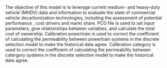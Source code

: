 The objective of this model is to leverage current medium- and heavy-duty vehicle (MHDV) data and information to evaluate the state of commercial vehicle decarbonization technologies, including the assessment of potential performance , cost drivers and markt share.
PCO file is used to set input parameters, give relationships between variables, and calculate the total cost of ownership.
Calibration powertrain is used to correct the coefficient of calculating the permeability between powertrain systems in the discrete selection model to make the historical data agree.
Calibration category is used to correct the coefficient of calculating the permeability between catergory systems in the discrete selection model to make the historical data agree.

